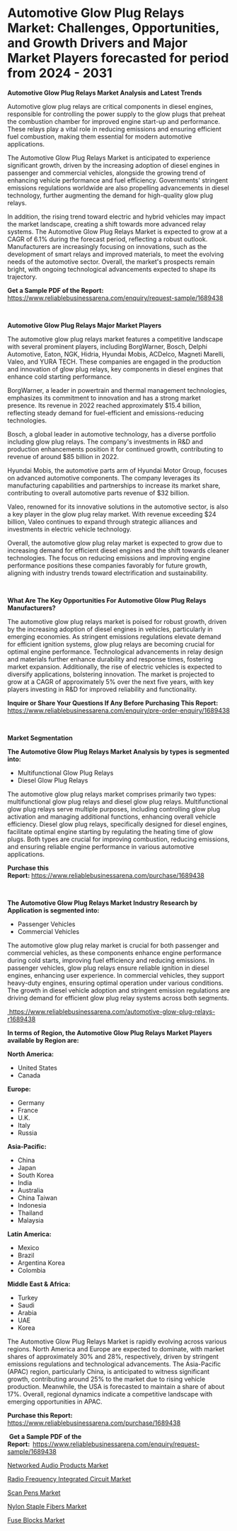 <p><h1>Automotive Glow Plug Relays Market: Challenges, Opportunities, and Growth Drivers and Major Market Players forecasted for period from 2024 - 2031</h1></p><p><strong>Automotive Glow Plug Relays Market Analysis and Latest Trends</strong></p>
<p><p>Automotive glow plug relays are critical components in diesel engines, responsible for controlling the power supply to the glow plugs that preheat the combustion chamber for improved engine start-up and performance. These relays play a vital role in reducing emissions and ensuring efficient fuel combustion, making them essential for modern automotive applications.</p><p>The Automotive Glow Plug Relays Market is anticipated to experience significant growth, driven by the increasing adoption of diesel engines in passenger and commercial vehicles, alongside the growing trend of enhancing vehicle performance and fuel efficiency. Governments' stringent emissions regulations worldwide are also propelling advancements in diesel technology, further augmenting the demand for high-quality glow plug relays.</p><p>In addition, the rising trend toward electric and hybrid vehicles may impact the market landscape, creating a shift towards more advanced relay systems. The Automotive Glow Plug Relays Market is expected to grow at a CAGR of 6.1% during the forecast period, reflecting a robust outlook. Manufacturers are increasingly focusing on innovations, such as the development of smart relays and improved materials, to meet the evolving needs of the automotive sector. Overall, the market's prospects remain bright, with ongoing technological advancements expected to shape its trajectory.</p></p>
<p><strong>Get a Sample PDF of the Report:&nbsp;</strong> <a href="https://www.reliablebusinessarena.com/enquiry/request-sample/1689438?utm_campaign=1739&utm_medium=2&utm_source=Github&utm_content=ia&utm_term=19102024&utm_id=automotive-glow-plug-relays">https://www.reliablebusinessarena.com/enquiry/request-sample/1689438</a></p>
<p>&nbsp;</p>
<p><strong>Automotive Glow Plug Relays Major Market Players</strong></p>
<p><p>The automotive glow plug relays market features a competitive landscape with several prominent players, including BorgWarner, Bosch, Delphi Automotive, Eaton, NGK, Hidria, Hyundai Mobis, ACDelco, Magneti Marelli, Valeo, and YURA TECH. These companies are engaged in the production and innovation of glow plug relays, key components in diesel engines that enhance cold starting performance.</p><p>BorgWarner, a leader in powertrain and thermal management technologies, emphasizes its commitment to innovation and has a strong market presence. Its revenue in 2022 reached approximately $15.4 billion, reflecting steady demand for fuel-efficient and emissions-reducing technologies.</p><p>Bosch, a global leader in automotive technology, has a diverse portfolio including glow plug relays. The company's investments in R&D and production enhancements position it for continued growth, contributing to revenue of around $85 billion in 2022.</p><p>Hyundai Mobis, the automotive parts arm of Hyundai Motor Group, focuses on advanced automotive components. The company leverages its manufacturing capabilities and partnerships to increase its market share, contributing to overall automotive parts revenue of $32 billion.</p><p>Valeo, renowned for its innovative solutions in the automotive sector, is also a key player in the glow plug relay market. With revenue exceeding $24 billion, Valeo continues to expand through strategic alliances and investments in electric vehicle technology.</p><p>Overall, the automotive glow plug relay market is expected to grow due to increasing demand for efficient diesel engines and the shift towards cleaner technologies. The focus on reducing emissions and improving engine performance positions these companies favorably for future growth, aligning with industry trends toward electrification and sustainability.</p></p>
<p>&nbsp;</p>
<p><strong>What Are The Key Opportunities For Automotive Glow Plug Relays Manufacturers?</strong></p>
<p><p>The automotive glow plug relays market is poised for robust growth, driven by the increasing adoption of diesel engines in vehicles, particularly in emerging economies. As stringent emissions regulations elevate demand for efficient ignition systems, glow plug relays are becoming crucial for optimal engine performance. Technological advancements in relay design and materials further enhance durability and response times, fostering market expansion. Additionally, the rise of electric vehicles is expected to diversify applications, bolstering innovation. The market is projected to grow at a CAGR of approximately 5% over the next five years, with key players investing in R&D for improved reliability and functionality.</p></p>
<p><strong>Inquire or Share Your Questions If Any Before Purchasing This Report:</strong> <a href="https://www.reliablebusinessarena.com/enquiry/pre-order-enquiry/1689438?utm_campaign=1739&utm_medium=2&utm_source=Github&utm_content=ia&utm_term=19102024&utm_id=automotive-glow-plug-relays">https://www.reliablebusinessarena.com/enquiry/pre-order-enquiry/1689438</a></p>
<p>&nbsp;</p>
<p><strong>Market Segmentation</strong></p>
<p><strong>The Automotive Glow Plug Relays Market Analysis by types is segmented into:</strong></p>
<p><ul><li>Multifunctional Glow Plug Relays</li><li>Diesel Glow Plug Relays</li></ul></p>
<p><p>The automotive glow plug relays market comprises primarily two types: multifunctional glow plug relays and diesel glow plug relays. Multifunctional glow plug relays serve multiple purposes, including controlling glow plug activation and managing additional functions, enhancing overall vehicle efficiency. Diesel glow plug relays, specifically designed for diesel engines, facilitate optimal engine starting by regulating the heating time of glow plugs. Both types are crucial for improving combustion, reducing emissions, and ensuring reliable engine performance in various automotive applications.</p></p>
<p><strong>Purchase this Report:&nbsp;</strong><a href="https://www.reliablebusinessarena.com/purchase/1689438?utm_campaign=1739&utm_medium=2&utm_source=Github&utm_content=ia&utm_term=19102024&utm_id=automotive-glow-plug-relays">https://www.reliablebusinessarena.com/purchase/1689438</a></p>
<p>&nbsp;</p>
<p><strong>The Automotive Glow Plug Relays Market Industry Research by Application is segmented into:</strong></p>
<p><ul><li>Passenger Vehicles</li><li>Commercial Vehicles</li></ul></p>
<p><p>The automotive glow plug relay market is crucial for both passenger and commercial vehicles, as these components enhance engine performance during cold starts, improving fuel efficiency and reducing emissions. In passenger vehicles, glow plug relays ensure reliable ignition in diesel engines, enhancing user experience. In commercial vehicles, they support heavy-duty engines, ensuring optimal operation under various conditions. The growth in diesel vehicle adoption and stringent emission regulations are driving demand for efficient glow plug relay systems across both segments.</p></p>
<p><a href="https://www.reliablebusinessarena.com/automotive-glow-plug-relays-r1689438?utm_campaign=1739&utm_medium=2&utm_source=Github&utm_content=ia&utm_term=19102024&utm_id=automotive-glow-plug-relays">&nbsp;https://www.reliablebusinessarena.com/automotive-glow-plug-relays-r1689438</a></p>
<p><strong>In terms of Region, the Automotive Glow Plug Relays Market Players available by Region are:</strong></p>
<p>
    <p> <strong> North America: </strong>
        <ul>
            <li>United States</li>
            <li>Canada</li>
        </ul>
        </p> 
    <p> <strong> Europe: </strong>
        <ul>
            <li>Germany</li>
            <li>France</li>
            <li>U.K.</li>
            <li>Italy</li>
            <li>Russia</li>
        </ul>
        </p> 
    <p> <strong> Asia-Pacific: </strong>
        <ul>
            <li>China</li>
            <li>Japan</li>
            <li>South Korea</li>
            <li>India</li>
            <li>Australia</li>
            <li>China Taiwan</li>
            <li>Indonesia</li>
            <li>Thailand</li>
            <li>Malaysia</li>
        </ul>
        </p> 
    <p> <strong> Latin America: </strong>
        <ul>
            <li>Mexico</li>
            <li>Brazil</li>
            <li>Argentina Korea</li>
            <li>Colombia</li>
        </ul>
        </p> 
    <p> <strong> Middle East & Africa: </strong>
        <ul>
            <li>Turkey</li>
            <li>Saudi</li>
            <li>Arabia</li>
            <li>UAE</li>
            <li>Korea</li>
        </ul>
    </p>
    </p>
<p><p>The Automotive Glow Plug Relays Market is rapidly evolving across various regions. North America and Europe are expected to dominate, with market shares of approximately 30% and 28%, respectively, driven by stringent emissions regulations and technological advancements. The Asia-Pacific (APAC) region, particularly China, is anticipated to witness significant growth, contributing around 25% to the market due to rising vehicle production. Meanwhile, the USA is forecasted to maintain a share of about 17%. Overall, regional dynamics indicate a competitive landscape with emerging opportunities in APAC.</p></p>
<p><strong>Purchase this Report: </strong><a href="https://www.reliablebusinessarena.com/purchase/1689438?utm_campaign=1739&utm_medium=2&utm_source=Github&utm_content=ia&utm_term=19102024&utm_id=automotive-glow-plug-relays">https://www.reliablebusinessarena.com/purchase/1689438</a></p>
<p>&nbsp;<strong>Get a Sample PDF of the Report:&nbsp;&nbsp;</strong><a href="https://www.reliablebusinessarena.com/enquiry/request-sample/1689438?utm_campaign=1739&utm_medium=2&utm_source=Github&utm_content=ia&utm_term=19102024&utm_id=automotive-glow-plug-relays">https://www.reliablebusinessarena.com/enquiry/request-sample/1689438</a></p>
<p><strong></strong></p>
<p><p><a href="https://www.linkedin.com/pulse/networked-audio-products-market-size-type-airplaybluetoothdigital-5affe?utm_campaign=1739&utm_medium=2&utm_source=Github&utm_content=ia&utm_term=19102024&utm_id=automotive-glow-plug-relays">Networked Audio Products Market</a></p><p><a href="https://www.linkedin.com/pulse/market-forecasting-change-global-radio-frequency-integrated-idxuf?utm_campaign=1739&utm_medium=2&utm_source=Github&utm_content=ia&utm_term=19102024&utm_id=automotive-glow-plug-relays">Radio Frequency Integrated Circuit Market</a></p><p><a href="https://www.linkedin.com/pulse/regional-adaptations-global-scan-pens-market-trends-overview-zywnf?utm_campaign=1739&utm_medium=2&utm_source=Github&utm_content=ia&utm_term=19102024&utm_id=automotive-glow-plug-relays">Scan Pens Market</a></p><p><a href="https://github.com/elizabethdagraca/Market-Research-Report-List-5/blob/main/nylon-staple-fibers-market.md?utm_campaign=1739&utm_medium=2&utm_source=Github&utm_content=ia&utm_term=19102024&utm_id=automotive-glow-plug-relays">Nylon Staple Fibers Market</a></p><p><a href="https://www.linkedin.com/pulse/mapping-fuse-blocks-market-trends-challenges-breakthroughs-pt5tf?utm_campaign=1739&utm_medium=2&utm_source=Github&utm_content=ia&utm_term=19102024&utm_id=automotive-glow-plug-relays">Fuse Blocks Market</a></p></p>